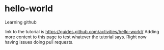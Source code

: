 # hello-world
Learning github

link to the tutorial is https://guides.github.com/activities/hello-world/
Adding more content to this page to test whatever the tutorial says.
Right now having issues doing pull requests.
